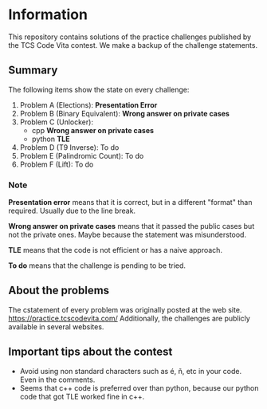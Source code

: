 # Information
This repository contains solutions of the practice challenges published by the TCS Code Vita contest.
We make a backup of the challenge statements.

## Summary
The following items show the state on every challenge:

1. Problem A (Elections): **Presentation Error**
1. Problem B (Binary Equivalent): **Wrong answer on private cases**
1. Problem C (Unlocker): 
    * cpp **Wrong answer on private cases** 
    * python  **TLE**
1. Problem D (T9 Inverse): To do
1. Problem E (Palindromic Count): To do
1. Problem F (Lift): To do

### Note
**Presentation error** means that it is correct, but in a different "format" than required. Usually due to the line break.

**Wrong answer on private cases** means that it passed the public cases but not the private ones. Maybe because the statement was misunderstood.

**TLE** means that the code is not efficient or has a naive approach.

**To do** means that the challenge is pending to be tried.

## About the problems
The cstatement of every problem was originally posted at the web site.
https://practice.tcscodevita.com/
Additionally, the challenges are publicly available in several websites.

## Important tips about the contest
* Avoid using non standard characters such as é, ñ, etc in your code. Even in the comments.
* Seems that c++ code is preferred over than python, because our python code that got TLE worked fine in c++.
